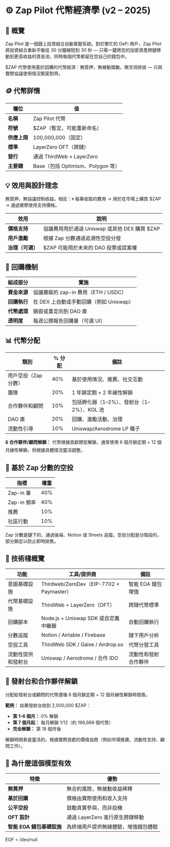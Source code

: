 # ⚙️ Zap Pilot 代幣經濟學 (v2 – 2025)

## 🎯 概覽

Zap Pilot 是一個鏈上投資組合自動駕駛系統。對於繁忙的 DeFi 用戶，Zap
Pilot 將投資組合重新平衡從 30 分鐘縮短到 30 秒 — 只需一鍵將您的加密資產跨鏈移動到更高收益的資金池，同時每個代幣都留在您自己的錢包中。

$ZAP 代幣使用基於回購的代幣經濟：無質押，無被動獎勵，無空洞排放 — 只與實際協議使用情況緊密對齊。

## 🪙 代幣詳情

| 欄位         | 值                                |
| ------------ | --------------------------------- |
| **名稱**     | Zap Pilot 代幣                    |
| **符號**     | $ZAP（暫定，可能重新命名）        |
| **供應上限** | 100,000,000（固定）               |
| **標準**     | LayerZero OFT（跨鏈）             |
| **發行**     | 通過 ThirdWeb + LayerZero         |
| **主要鏈**   | Base（包括 Optimism、Polygon 等） |

## 💡 效用與設計理念

無質押，無協議控制收益。相反：🌀 每筆收取的費用 → 用於在市場上購買 $ZAP → 通過實際使用支持價格。

| 效用             | 說明                                          |
| ---------------- | --------------------------------------------- |
| **價格支持**     | 協議費用用於通過 Uniswap 或其他 DEX 購買 $ZAP |
| **用戶激勵**     | 根據 Zap 分數通過追溯性空投分發               |
| **治理（可選）** | $ZAP 可能用於未來的 DAO 投票或提案權          |

## 🔁 回購機制

| 組成部分     | 實施                                    |
| ------------ | --------------------------------------- |
| **資金來源** | 協議層級的 zap-in 費用（ETH / USDC）    |
| **回購執行** | 在 DEX 上自動或手動回購（例如 Uniswap） |
| **代幣處理** | 銷毀或重定向到 DAO 庫                   |
| **透明度**   | 每週公開報告回購量（可選 UI）           |

## 📊 代幣分配

| 類別                 | % 分配 | 備註                                       |
| -------------------- | ------ | ------------------------------------------ |
| 用戶空投（Zap 分數） | 40%    | 基於使用情況、推薦、社交互動               |
| 團隊                 | 20%    | 1 年鎖定期 + 2 年線性解鎖                  |
| 合作夥伴和顧問       | 10%    | 包括孵化器（1–2%）、發射台（1–2%）、KOL 池 |
| DAO 庫               | 20%    | 回購、激勵活動、治理                       |
| 流動性引導           | 10%    | Uniswap/Aerodrome LP 種子                  |

🔒 **合作夥伴/顧問解鎖：** 代幣根據貢獻類型解鎖，通常使用 6 個月鎖定期 +
12 個月線性解鎖，但根據具體情況靈活調整。

## 🧮 基於 Zap 分數的空投

| 指標        | 權重 |
| ----------- | ---- |
| Zap-in 量   | 40%  |
| Zap-in 頻率 | 40%  |
| 推薦        | 10%  |
| 社區行動    | 10%  |

Zap 分數是鏈下的，通過後端、Notion 或 Sheets 追蹤。空投分配是分階段的，部分鎖定以防止即時拋售。

## 🔌 技術棧概覽

| 功能               | 工具/提供商                              | 備註                 |
| ------------------ | ---------------------------------------- | -------------------- |
| 意圖基礎設施       | Thirdweb/ZeroDev（EIP-7702 + Paymaster） | 智能 EOA 錢包增強    |
| 代幣基礎設施       | ThirdWeb + LayerZero（OFT）              | 跨鏈代幣標準         |
| 回購腳本           | Node.js + Uniswap SDK 或自定義中繼器     | 自動回購執行         |
| 分數追蹤           | Notion / Airtable / Firebase             | 鏈下用戶分析         |
| 空投工具           | ThirdWeb SDK / Galxe / Airdrop.so        | 代幣分發工具         |
| 流動性提供和發射台 | Uniswap / Aerodrome / 合作 IDO           | 流動性和發射合作夥伴 |

## 🔐 發射台和合作夥伴解鎖

分配給發射台或顧問的代幣遵循 6 個月鎖定期 + 12 個月線性解鎖時間表。

**範例：** 如果發射台收到 2,000,000 $ZAP：

- **第 1–6 個月：** 0% 解鎖
- **第 7 個月起：** 每月解鎖 1/12（約 166,666 個代幣）
- **完全解鎖：** 第 18 個月後

解鎖時間表是靈活的，根據實際貢獻的價值協商（例如市場推廣、流動性支持、顧問工作）。

## 🧠 為什麼這個模型有效

| 特徵                      | 優勢                                 |
| ------------------------- | ------------------------------------ |
| **無質押**                | 無合約風險，無被動收益稀釋           |
| **基於回購**              | 價格由實際使用和收入支持             |
| **公平空投**              | 鼓勵真實參與，而非投機               |
| **OFT 設計**              | 通過 LayerZero 進行原生跨鏈移動      |
| **智能 EOA 錢包基礎設施** | 為終端用戶提供無縫體驗，增強錢包體驗 |

EOF < /dev/null
